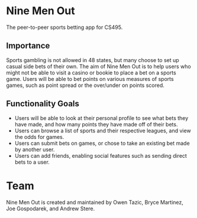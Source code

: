 # Nine Men Out
The peer-to-peer sports betting app for CS495.

## Importance
Sports gambling is not allowed in 48 states, but many choose to set up casual side bets of their own. The aim of Nine Men Out is to help users who might not be able to visit a casino or bookie to place a bet on a sports game. Users will be able to bet points on various measures of sports games, such as point spread or the over/under on points scored. 

## Functionality Goals
- Users will be able to look at their personal profile to see what bets they have made, and how many points they have made off of their bets. 
- Users can browse a list of sports and their respective leagues, and view the odds for games. 
- Users can submit bets on games, or chose to take an existing bet made by another user. 
- Users can add friends, enabling social features such as sending direct bets to a user. 

# Team
Nine Men Out is created and maintained by Owen Tazic, Bryce Martinez, Joe Gospodarek, and Andrew Stere. 

